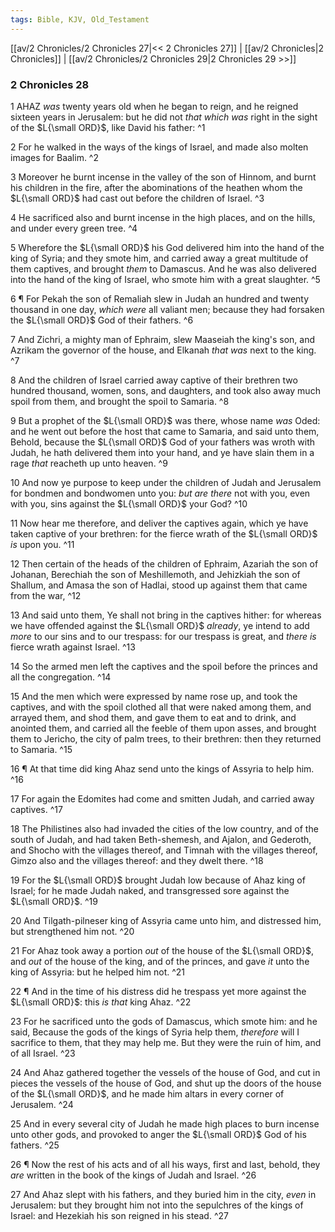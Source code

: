 ```yaml
---
tags: Bible, KJV, Old_Testament
---
```


[[av/2 Chronicles/2 Chronicles 27|<< 2 Chronicles 27]] | [[av/2 Chronicles|2 Chronicles]] | [[av/2 Chronicles/2 Chronicles 29|2 Chronicles 29 >>]]

### 2 Chronicles 28

1 AHAZ _was_ twenty years old when he began to reign, and he reigned sixteen years in Jerusalem: but he did not _that_ _which_ _was_ right in the sight of the $L{\small ORD}$, like David his father: ^1

2 For he walked in the ways of the kings of Israel, and made also molten images for Baalim. ^2

3 Moreover he burnt incense in the valley of the son of Hinnom, and burnt his children in the fire, after the abominations of the heathen whom the $L{\small ORD}$ had cast out before the children of Israel. ^3

4 He sacrificed also and burnt incense in the high places, and on the hills, and under every green tree. ^4

5 Wherefore the $L{\small ORD}$ his God delivered him into the hand of the king of Syria; and they smote him, and carried away a great multitude of them captives, and brought _them_ to Damascus. And he was also delivered into the hand of the king of Israel, who smote him with a great slaughter. ^5

6 ¶ For Pekah the son of Remaliah slew in Judah an hundred and twenty thousand in one day, _which_ _were_ all valiant men; because they had forsaken the $L{\small ORD}$ God of their fathers. ^6

7 And Zichri, a mighty man of Ephraim, slew Maaseiah the king's son, and Azrikam the governor of the house, and Elkanah _that_ _was_ next to the king. ^7

8 And the children of Israel carried away captive of their brethren two hundred thousand, women, sons, and daughters, and took also away much spoil from them, and brought the spoil to Samaria. ^8

9 But a prophet of the $L{\small ORD}$ was there, whose name _was_ Oded: and he went out before the host that came to Samaria, and said unto them, Behold, because the $L{\small ORD}$ God of your fathers was wroth with Judah, he hath delivered them into your hand, and ye have slain them in a rage _that_ reacheth up unto heaven. ^9

10 And now ye purpose to keep under the children of Judah and Jerusalem for bondmen and bondwomen unto you: _but_ _are_ _there_ not with you, even with you, sins against the $L{\small ORD}$ your God? ^10

11 Now hear me therefore, and deliver the captives again, which ye have taken captive of your brethren: for the fierce wrath of the $L{\small ORD}$ _is_ upon you. ^11

12 Then certain of the heads of the children of Ephraim, Azariah the son of Johanan, Berechiah the son of Meshillemoth, and Jehizkiah the son of Shallum, and Amasa the son of Hadlai, stood up against them that came from the war, ^12

13 And said unto them, Ye shall not bring in the captives hither: for whereas we have offended against the $L{\small ORD}$ _already_, ye intend to add _more_ to our sins and to our trespass: for our trespass is great, and _there_ _is_ fierce wrath against Israel. ^13

14 So the armed men left the captives and the spoil before the princes and all the congregation. ^14

15 And the men which were expressed by name rose up, and took the captives, and with the spoil clothed all that were naked among them, and arrayed them, and shod them, and gave them to eat and to drink, and anointed them, and carried all the feeble of them upon asses, and brought them to Jericho, the city of palm trees, to their brethren: then they returned to Samaria. ^15

16 ¶ At that time did king Ahaz send unto the kings of Assyria to help him. ^16

17 For again the Edomites had come and smitten Judah, and carried away captives. ^17

18 The Philistines also had invaded the cities of the low country, and of the south of Judah, and had taken Beth-shemesh, and Ajalon, and Gederoth, and Shocho with the villages thereof, and Timnah with the villages thereof, Gimzo also and the villages thereof: and they dwelt there. ^18

19 For the $L{\small ORD}$ brought Judah low because of Ahaz king of Israel; for he made Judah naked, and transgressed sore against the $L{\small ORD}$. ^19

20 And Tilgath-pilneser king of Assyria came unto him, and distressed him, but strengthened him not. ^20

21 For Ahaz took away a portion _out_ of the house of the $L{\small ORD}$, and _out_ of the house of the king, and of the princes, and gave _it_ unto the king of Assyria: but he helped him not. ^21

22 ¶ And in the time of his distress did he trespass yet more against the $L{\small ORD}$: this _is_ _that_ king Ahaz. ^22

23 For he sacrificed unto the gods of Damascus, which smote him: and he said, Because the gods of the kings of Syria help them, _therefore_ will I sacrifice to them, that they may help me. But they were the ruin of him, and of all Israel. ^23

24 And Ahaz gathered together the vessels of the house of God, and cut in pieces the vessels of the house of God, and shut up the doors of the house of the $L{\small ORD}$, and he made him altars in every corner of Jerusalem. ^24

25 And in every several city of Judah he made high places to burn incense unto other gods, and provoked to anger the $L{\small ORD}$ God of his fathers. ^25

26 ¶ Now the rest of his acts and of all his ways, first and last, behold, they _are_ written in the book of the kings of Judah and Israel. ^26

27 And Ahaz slept with his fathers, and they buried him in the city, _even_ in Jerusalem: but they brought him not into the sepulchres of the kings of Israel: and Hezekiah his son reigned in his stead. ^27
